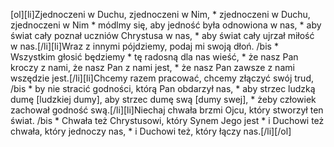 [ol][li]Zjednoczeni w Duchu, zjednoczeni w Nim, * zjednoczeni w Duchu, zjednoczeni w Nim * módlmy się, aby jedność była odnowiona w nas, * aby świat cały poznał uczniów Chrystusa w nas, * aby świat cały ujrzał miłość w nas.[/li][li]Wraz z innymi pójdziemy, podaj mi swoją dłoń. /bis * Wszystkim głosić będziemy * tę radosną dla nas wieść, * że nasz Pan kroczy z nami, że nasz Pan z nami jest, * że nasz Pan zawsze z nami wszędzie jest.[/li][li]Chcemy razem pracować, chcemy złączyć swój trud, /bis * by nie stracić godności, którą Pan obdarzył nas, * aby strzec ludzką dumę [ludzkiej dumy], aby strzec dumę swą [dumy swej], * żeby człowiek zachował godność swą.[/li][li]Niechaj chwała brzmi Ojcu, który stworzył ten świat. /bis * Chwała też Chrystusowi, który Synem Jego jest * i Duchowi też chwała, który jednoczy nas, * i Duchowi też, który łączy nas.[/li][/ol]